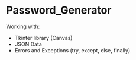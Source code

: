 # Password_Generator

Working with:
- Tkinter library (Canvas)
- JSON Data
- Errors and Exceptions (try, except, else, finally)
